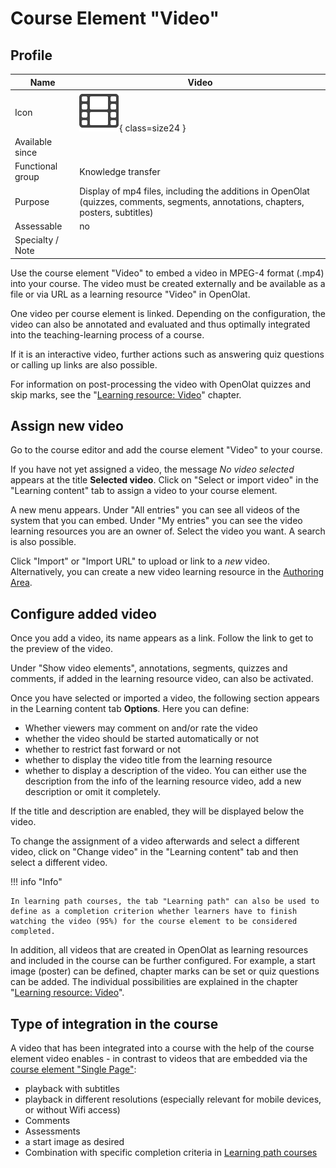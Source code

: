 # Course Element "Video"

## Profile

Name | Video
---------|----------
Icon | ![Task Icon](assets/video_64_0_434343_none.png){ class=size24 }
Available since | 
Functional group | Knowledge transfer
Purpose | Display of mp4 files, including the additions in OpenOlat (quizzes, comments, segments, annotations, chapters, posters, subtitles)
Assessable | no
Specialty / Note | 

Use the course element "Video" to embed a video in MPEG-4 format (.mp4) into your course. The video must be created externally and be available as a file or via URL as a learning resource "Video" in OpenOlat.

One video per course element is linked. Depending on the configuration, the video can also be annotated and evaluated and thus optimally integrated into the teaching-learning process of a course.

If it is an interactive video, further actions such as answering quiz questions or calling up links are also possible.

For information on post-processing the video with OpenOlat quizzes and skip marks, see the "[Learning resource: Video](../learningresources/Learning_resource_Video.de.md)" chapter.

## Assign new video

Go to the course editor and add the course element "Video" to your course.

If you have not yet assigned a video, the message _No video selected_ appears at the title **Selected video**. Click on "Select or import video" in the "Learning content" tab to assign a video to your course element.

A new menu appears. Under "All entries" you can see all videos of the system that you can embed. Under "My entries" you can see the video learning resources you are an owner of. Select the video you want. A search is also possible.

Click "Import" or "Import URL" to upload or link to a *new* video. Alternatively, you can create a new video learning resource in the [Authoring Area](../area_modules/Authoring.md).

## Configure added video

Once you add a video, its name appears as a link. Follow the link to get to the preview of the video.

Under "Show video elements", annotations, segments, quizzes and comments, if added in the learning resource video, can also be activated.

Once you have selected or imported a video, the following section appears in the Learning content tab
**Options**. Here you can define:

* Whether viewers may comment on and/or rate the video
* whether the video should be started automatically or not
* whether to restrict fast forward or not
* whether to display the video title from the learning resource
* whether to display a description of the video. You can either use the description from the info of the learning resource video, add a new description or omit it completely.

If the title and description are enabled, they will be displayed below the video.

To change the assignment of a video afterwards and select a different video, click on "Change video" in the "Learning content" tab and then select a different video.

!!! info "Info"

    In learning path courses, the tab "Learning path" can also be used to define as a completion criterion whether learners have to finish watching the video (95%) for the course element to be considered completed.

In addition, all videos that are created in OpenOlat as learning resources and included in the course can be further configured. For example, a start image (poster) can be defined, chapter marks can be set or quiz questions can be added. The individual possibilities are explained in the chapter "[Learning resource: Video](Learning_resource_Video.md)".

## Type of integration in the course

A video that has been integrated into a course with the help of the course element video enables - in contrast to videos that are embedded via the [course element "Single Page"](Single_Page_Add_edit_video.md):

  * playback with subtitles
  * playback in different resolutions (especially relevant for mobile devices, or without Wifi access)
  * Comments
  * Assessments
  * a start image as desired
  * Combination with specific completion criteria in [Learning path courses](../learningresources/Learning_path_course.de.md)

